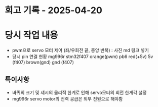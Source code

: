 # 회고 기록 - 2025-04-20

# 당시 작업 내용
- pwm으로 servo 모터 제어 (좌/우회전 끝, 중앙 반복) : 사진 md 링크 넣기
- 당시 pin 연결 현황
	mg996r		stm32f407
	orange(pwm)	pb6
	red(+5v)		5v (f407)
	brown(gnd)	gnd (f407)


## 특이사항
- 바퀴의 크기 및 섀시의 물리적 한계로 인해 servo모터의 회전 한계각 설정 
- mg996r servo motor의 전력 공급은 외부 전원으로 해야함
